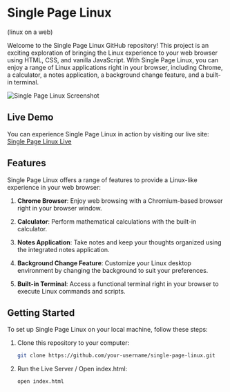 # Single Page Linux
(linux on a web)

Welcome to the Single Page Linux GitHub repository! This project is an exciting exploration of bringing the Linux experience to your web browser using HTML, CSS, and vanilla JavaScript. With Single Page Linux, you can enjoy a range of Linux applications right in your browser, including Chrome, a calculator, a notes application, a background change feature, and a built-in terminal.

![Single Page Linux Screenshot](https://github.com/rishisy/SPL/blob/main/Screenshot%202023-11-02%20at%2020.11.44.png)

## Live Demo

You can experience Single Page Linux in action by visiting our live site: [Single Page Linux Live](https://singlepagelinux.vercel.app/)

## Features

Single Page Linux offers a range of features to provide a Linux-like experience in your web browser:

1. **Chrome Browser**: Enjoy web browsing with a Chromium-based browser right in your browser window.

2. **Calculator**: Perform mathematical calculations with the built-in calculator.

3. **Notes Application**: Take notes and keep your thoughts organized using the integrated notes application.

4. **Background Change Feature**: Customize your Linux desktop environment by changing the background to suit your preferences.

5. **Built-in Terminal**: Access a functional terminal right in your browser to execute Linux commands and scripts.

## Getting Started

To set up Single Page Linux on your local machine, follow these steps:

1. Clone this repository to your computer:

   ```bash
   git clone https://github.com/your-username/single-page-linux.git
2. Run the Live Server / Open index.html:

   ```bash
   open index.html
